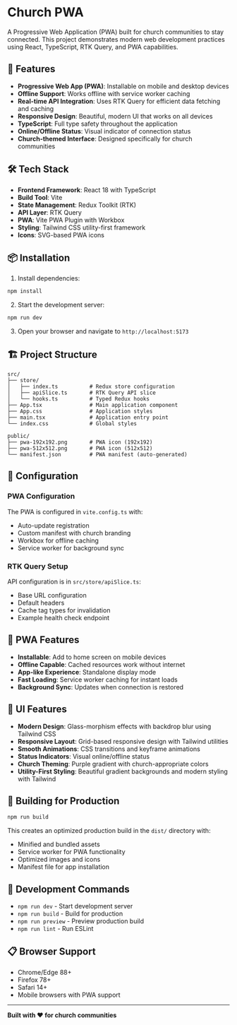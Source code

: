 # Church PWA

A Progressive Web Application (PWA) built for church communities to stay connected. This project demonstrates modern web development practices using React, TypeScript, RTK Query, and PWA capabilities.

## 🚀 Features

- **Progressive Web App (PWA)**: Installable on mobile and desktop devices
- **Offline Support**: Works offline with service worker caching
- **Real-time API Integration**: Uses RTK Query for efficient data fetching and caching
- **Responsive Design**: Beautiful, modern UI that works on all devices
- **TypeScript**: Full type safety throughout the application
- **Online/Offline Status**: Visual indicator of connection status
- **Church-themed Interface**: Designed specifically for church communities

## 🛠️ Tech Stack

- **Frontend Framework**: React 18 with TypeScript
- **Build Tool**: Vite
- **State Management**: Redux Toolkit (RTK)
- **API Layer**: RTK Query
- **PWA**: Vite PWA Plugin with Workbox
- **Styling**: Tailwind CSS utility-first framework
- **Icons**: SVG-based PWA icons

## 📦 Installation

1. Install dependencies:
```bash
npm install
```

2. Start the development server:
```bash
npm run dev
```

3. Open your browser and navigate to `http://localhost:5173`

## 🏗️ Project Structure

```
src/
├── store/
│   ├── index.ts          # Redux store configuration
│   ├── apiSlice.ts       # RTK Query API slice
│   └── hooks.ts          # Typed Redux hooks
├── App.tsx               # Main application component
├── App.css               # Application styles
├── main.tsx              # Application entry point
└── index.css             # Global styles

public/
├── pwa-192x192.png       # PWA icon (192x192)
├── pwa-512x512.png       # PWA icon (512x512)
└── manifest.json         # PWA manifest (auto-generated)
```

## 🔧 Configuration

### PWA Configuration
The PWA is configured in `vite.config.ts` with:
- Auto-update registration
- Custom manifest with church branding
- Workbox for offline caching
- Service worker for background sync

### RTK Query Setup
API configuration is in `src/store/apiSlice.ts`:
- Base URL configuration
- Default headers
- Cache tag types for invalidation
- Example health check endpoint

## 📱 PWA Features

- **Installable**: Add to home screen on mobile devices
- **Offline Capable**: Cached resources work without internet
- **App-like Experience**: Standalone display mode
- **Fast Loading**: Service worker caching for instant loads
- **Background Sync**: Updates when connection is restored

## 🎨 UI Features

- **Modern Design**: Glass-morphism effects with backdrop blur using Tailwind CSS
- **Responsive Layout**: Grid-based responsive design with Tailwind utilities
- **Smooth Animations**: CSS transitions and keyframe animations
- **Status Indicators**: Visual online/offline status
- **Church Theming**: Purple gradient with church-appropriate colors
- **Utility-First Styling**: Beautiful gradient backgrounds and modern styling with Tailwind

## 🚀 Building for Production

```bash
npm run build
```

This creates an optimized production build in the `dist/` directory with:
- Minified and bundled assets
- Service worker for PWA functionality
- Optimized images and icons
- Manifest file for app installation

## 🔄 Development Commands

- `npm run dev` - Start development server
- `npm run build` - Build for production
- `npm run preview` - Preview production build
- `npm run lint` - Run ESLint

## 📋 Browser Support

- Chrome/Edge 88+
- Firefox 78+
- Safari 14+
- Mobile browsers with PWA support

---

**Built with ❤️ for church communities**

